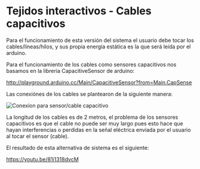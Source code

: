 # Tejidos interactivos - Cables capacitivos

Para el funcionamiento de esta versión del sistema el usuario debe tocar los cables/líneas/hilos, y sus propia energía estática es la que será leída por el arduino.

Para el funcionamiento de los cables como sensores capacitivos nos basamos en la libreria CapacitiveSensor de arduino:

http://playground.arduino.cc/Main/CapacitiveSensor?from=Main.CapSense

Las conexiónes de los cables se plantearon de la siguiente manera:

![Conexion para sensor/cable capacitivo](https://raw.githubusercontent.com/orejuelajd/carnaval-libro-2016/master/registros/registros-imagenes/CapSense.gif)

La longitud de los cables es de 2 metros, el problema de los sensores capacitivos es que el cable no puede ser muy largo pues esto hace que hayan interferencias o perdidas en la señal eléctrica enviada por el usuario al tocar el sensor (cable).

El resultado de esta alternativa de sistema es el siguiente:

https://youtu.be/81i1318dvcM
